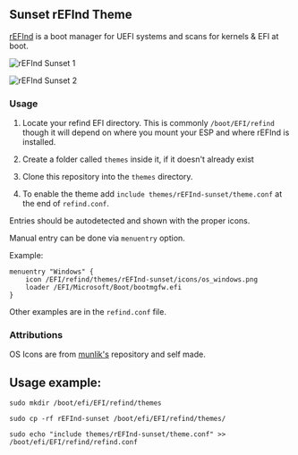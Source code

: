 ## Sunset rEFInd Theme

[rEFInd](http://www.rodsbooks.com/refind/) is a boot manager for UEFI systems and scans for kernels & EFI at boot.

![rEFInd Sunset 1](https://i.imgur.com/TcoNQeg.jpg)

![rEFInd Sunset 2](https://i.imgur.com/2NBuuaR.jpg)

### Usage

 1. Locate your refind EFI directory. This is commonly `/boot/EFI/refind`
    though it will depend on where you mount your ESP and where rEFInd is
    installed.

 2. Create a folder called `themes` inside it, if it doesn't already exist

 3. Clone this repository into the `themes` directory.

 4. To enable the theme add `include themes/rEFInd-sunset/theme.conf` at the end of
    `refind.conf`.
    
Entries should be autodetected and shown with the proper icons.

Manual entry can be done via `menuentry` option.

Example:

```
menuentry "Windows" {
	icon /EFI/refind/themes/rEFInd-sunset/icons/os_windows.png
	loader /EFI/Microsoft/Boot/bootmgfw.efi
}
```

Other examples are in the `refind.conf` file.

### Attributions

OS Icons are from [munlik's](https://github.com/munlik/refind-theme-regular) repository and self made.

## Usage example:

```
sudo mkdir /boot/efi/EFI/refind/themes

sudo cp -rf rEFInd-sunset /boot/efi/EFI/refind/themes/

sudo echo "include themes/rEFInd-sunset/theme.conf" >> /boot/efi/EFI/refind/refind.conf
```


